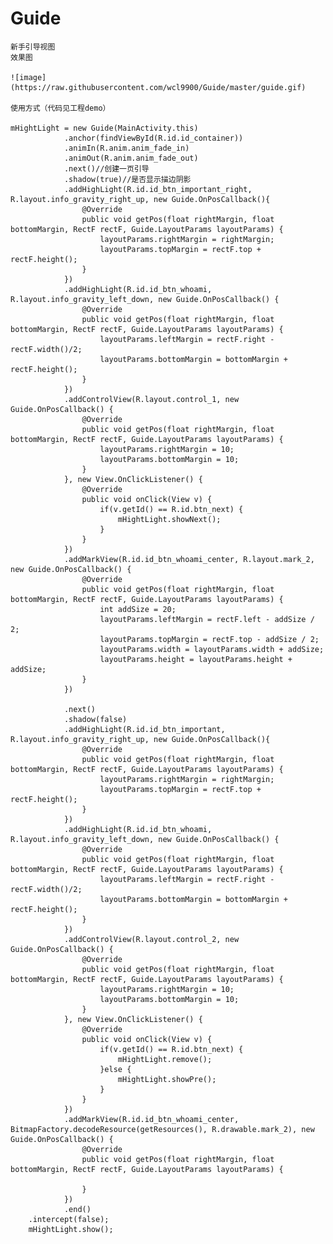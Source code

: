 # Guide
    新手引导视图
    效果图

    ![image](https://raw.githubusercontent.com/wcl9900/Guide/master/guide.gif)

    使用方式（代码见工程demo）

    mHightLight = new Guide(MainActivity.this)
                .anchor(findViewById(R.id.id_container))
                .animIn(R.anim.anim_fade_in)
                .animOut(R.anim.anim_fade_out)
                .next()//创建一页引导
                .shadow(true)//是否显示描边阴影
                .addHighLight(R.id.id_btn_important_right, R.layout.info_gravity_right_up, new Guide.OnPosCallback(){
                    @Override
                    public void getPos(float rightMargin, float bottomMargin, RectF rectF, Guide.LayoutParams layoutParams) {
                        layoutParams.rightMargin = rightMargin;
                        layoutParams.topMargin = rectF.top + rectF.height();
                    }
                })
                .addHighLight(R.id.id_btn_whoami, R.layout.info_gravity_left_down, new Guide.OnPosCallback() {
                    @Override
                    public void getPos(float rightMargin, float bottomMargin, RectF rectF, Guide.LayoutParams layoutParams) {
                        layoutParams.leftMargin = rectF.right - rectF.width()/2;
                        layoutParams.bottomMargin = bottomMargin + rectF.height();
                    }
                })
                .addControlView(R.layout.control_1, new Guide.OnPosCallback() {
                    @Override
                    public void getPos(float rightMargin, float bottomMargin, RectF rectF, Guide.LayoutParams layoutParams) {
                        layoutParams.rightMargin = 10;
                        layoutParams.bottomMargin = 10;
                    }
                }, new View.OnClickListener() {
                    @Override
                    public void onClick(View v) {
                        if(v.getId() == R.id.btn_next) {
                            mHightLight.showNext();
                        }
                    }
                })
                .addMarkView(R.id.id_btn_whoami_center, R.layout.mark_2, new Guide.OnPosCallback() {
                    @Override
                    public void getPos(float rightMargin, float bottomMargin, RectF rectF, Guide.LayoutParams layoutParams) {
                        int addSize = 20;
                        layoutParams.leftMargin = rectF.left - addSize / 2;
                        layoutParams.topMargin = rectF.top - addSize / 2;
                        layoutParams.width = layoutParams.width + addSize;
                        layoutParams.height = layoutParams.height + addSize;
                    }
                })

                .next()
                .shadow(false)
                .addHighLight(R.id.id_btn_important, R.layout.info_gravity_right_up, new Guide.OnPosCallback(){
                    @Override
                    public void getPos(float rightMargin, float bottomMargin, RectF rectF, Guide.LayoutParams layoutParams) {
                        layoutParams.rightMargin = rightMargin;
                        layoutParams.topMargin = rectF.top + rectF.height();
                    }
                })
                .addHighLight(R.id.id_btn_whoami, R.layout.info_gravity_left_down, new Guide.OnPosCallback() {
                    @Override
                    public void getPos(float rightMargin, float bottomMargin, RectF rectF, Guide.LayoutParams layoutParams) {
                        layoutParams.leftMargin = rectF.right - rectF.width()/2;
                        layoutParams.bottomMargin = bottomMargin + rectF.height();
                    }
                })
                .addControlView(R.layout.control_2, new Guide.OnPosCallback() {
                    @Override
                    public void getPos(float rightMargin, float bottomMargin, RectF rectF, Guide.LayoutParams layoutParams) {
                        layoutParams.rightMargin = 10;
                        layoutParams.bottomMargin = 10;
                    }
                }, new View.OnClickListener() {
                    @Override
                    public void onClick(View v) {
                        if(v.getId() == R.id.btn_next) {
                            mHightLight.remove();
                        }else {
                            mHightLight.showPre();
                        }
                    }
                })
                .addMarkView(R.id.id_btn_whoami_center, BitmapFactory.decodeResource(getResources(), R.drawable.mark_2), new Guide.OnPosCallback() {
                    @Override
                    public void getPos(float rightMargin, float bottomMargin, RectF rectF, Guide.LayoutParams layoutParams) {

                    }
                })
                .end()
        .intercept(false);
        mHightLight.show();
